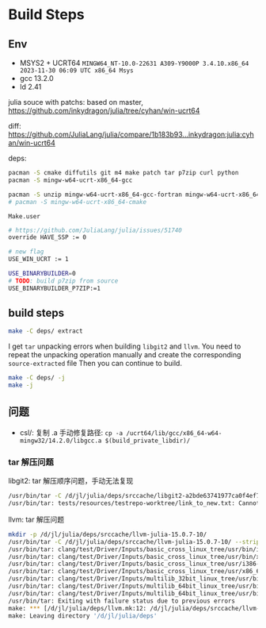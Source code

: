 # Build Steps

## Env

- MSYS2 + UCRT64
	`MINGW64_NT-10.0-22631 A309-Y9000P 3.4.10.x86_64 2023-11-30 06:09 UTC x86_64 Msys`
- gcc 13.2.0
- ld 2.41

julia souce with patchs: based on master, https://github.com/inkydragon/julia/tree/cyhan/win-ucrt64

diff: https://github.com/JuliaLang/julia/compare/1b183b93...inkydragon:julia:cyhan/win-ucrt64

deps:

```sh
pacman -S cmake diffutils git m4 make patch tar p7zip curl python
pacman -S mingw-w64-ucrt-x86_64-gcc

pacman -S unzip mingw-w64-ucrt-x86_64-gcc-fortran mingw-w64-ucrt-x86_64-nasm
# pacman -S mingw-w64-ucrt-x86_64-cmake
```

`Make.user`

```sh
# https://github.com/JuliaLang/julia/issues/51740
override HAVE_SSP := 0

# new flag
USE_WIN_UCRT := 1

USE_BINARYBUILDER=0
# TODO: build p7zip from source 
USE_BINARYBUILDER_P7ZIP:=1
```

## build steps

```sh
make -C deps/ extract
```

I get `tar` unpacking errors when building `libgit2` and `llvm`.
You need to repeat the unpacking operation manually and create the corresponding `source-extracted` file
Then you can continue to build.

```sh
make -C deps/ -j
make -j
```


## 问题

- csl/: 复制 .a
    手动修复路径: `cp -a /ucrt64/lib/gcc/x86_64-w64-mingw32/14.2.0/libgcc.a $(build_private_libdir)/`

### tar 解压问题

libgit2: tar 解压顺序问题，手动无法复现

```sh
/usr/bin/tar -C /d/jl/julia/deps/srccache/libgit2-a2bde63741977ca0f4ef7db2f609df320be67a08/ --strip-components 1 -xf /d/jl/julia/deps/srccache/libgit2-a2bde63741977ca0f4ef7db2f609df320be67a08.tar.gz
/usr/bin/tar: tests/resources/testrepo-worktree/link_to_new.txt: Cannot create symlink to 'new.txt': No such file or directory
```

llvm: tar 解压问题

```sh
mkdir -p /d/jl/julia/deps/srccache/llvm-julia-15.0.7-10/
/usr/bin/tar -C /d/jl/julia/deps/srccache/llvm-julia-15.0.7-10/ --strip-components 1 -xf /d/jl/julia/deps/srccache/llvm-julia-15.0.7-10.tar.gz
/usr/bin/tar: clang/test/Driver/Inputs/basic_cross_linux_tree/usr/bin/i386-unknown-linux-gnu-ld: Cannot create symlink to 'i386-unknown-linux-gnu-ld.gold': No such file or directory
/usr/bin/tar: clang/test/Driver/Inputs/basic_cross_linux_tree/usr/bin/x86_64-unknown-linux-gnu-ld: Cannot create symlink to 'x86_64-unknown-linux-gnu-ld.gold': No such file or directory
/usr/bin/tar: clang/test/Driver/Inputs/basic_cross_linux_tree/usr/i386-unknown-linux-gnu/bin/ld: Cannot create symlink to 'ld.gold': No such file or directory
/usr/bin/tar: clang/test/Driver/Inputs/basic_cross_linux_tree/usr/x86_64-unknown-linux-gnu/bin/ld: Cannot create symlink to 'ld.gold': No such file or directory
/usr/bin/tar: clang/test/Driver/Inputs/multilib_32bit_linux_tree/usr/bin/as: Cannot create symlink to 'i386-unknown-linux-gnu-as': No such file or directory
/usr/bin/tar: clang/test/Driver/Inputs/multilib_64bit_linux_tree/usr/bin/as: Cannot create symlink to 'x86_64-unknown-linux-gnu-as': No such file or directory
/usr/bin/tar: clang/test/Driver/Inputs/multilib_64bit_linux_tree/usr/bin/ld: Cannot create symlink to 'x86_64-unknown-linux-gnu-ld': No such file or directory
/usr/bin/tar: Exiting with failure status due to previous errors
make: *** [/d/jl/julia/deps/llvm.mk:12: /d/jl/julia/deps/srccache/llvm-julia-15.0.7-10/source-extracted] Error 2
make: Leaving directory '/d/jl/julia/deps'
```
